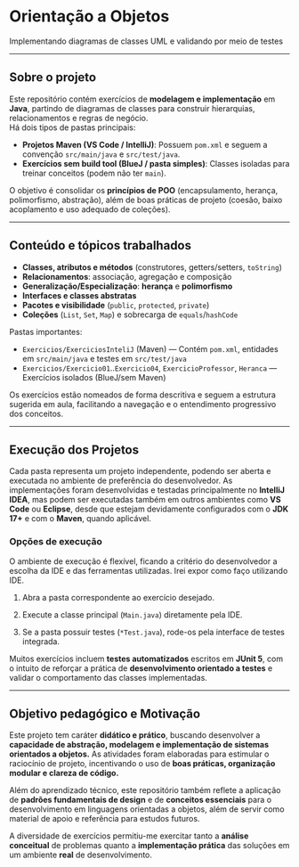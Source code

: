 # Orientação a Objetos

Implementando diagramas de classes UML e validando por meio de testes

---

## **Sobre o projeto**

Este repositório contém exercícios de **modelagem e implementação** em **Java**, partindo de diagramas de classes para construir hierarquias, relacionamentos e regras de negócio.  
Há dois tipos de pastas principais:

- **Projetos Maven (VS Code / IntelliJ)**: Possuem `pom.xml` e seguem a convenção `src/main/java` e `src/test/java`.
- **Exercícios sem build tool (BlueJ / pasta simples)**: Classes isoladas para treinar conceitos (podem não ter `main`).

O objetivo é consolidar os **princípios de POO** (encapsulamento, herança, polimorfismo, abstração), além de boas práticas de projeto (coesão, baixo acoplamento e uso adequado de coleções).

---

## **Conteúdo e tópicos trabalhados**

- **Classes, atributos e métodos** (construtores, getters/setters, `toString`)
- **Relacionamentos**: associação, agregação e composição
- **Generalização/Especialização**: **herança** e **polimorfismo**
- **Interfaces e classes abstratas**
- **Pacotes e visibilidade** (`public`, `protected`, `private`)
- **Coleções** (`List`, `Set`, `Map`) e sobrecarga de `equals`/`hashCode`

Pastas importantes:

- `Exercicios/ExerciciosInteliJ` (Maven) — Contém `pom.xml`, entidades em `src/main/java` e testes em `src/test/java`
- `Exercicios/Exercicio01`..`Exercicio04`, `ExercicioProfessor`, `Heranca` — Exercícios isolados (BlueJ/sem Maven)

Os exercícios estão nomeados de forma descritiva e seguem a estrutura sugerida em aula, facilitando a navegação e o entendimento progressivo dos conceitos.

---

## **Execução dos Projetos**

Cada pasta representa um projeto independente, podendo ser aberta e executada no ambiente de preferência do desenvolvedor. As implementações foram desenvolvidas e testadas principalmente no **IntelliJ IDEA**, mas podem ser executadas também em outros ambientes como **VS Code** ou **Eclipse**, desde que estejam devidamente configurados com o **JDK 17+** e com o **Maven**, quando aplicável.

### Opções de execução

O ambiente de execução é flexível, ficando a critério do desenvolvedor a escolha da IDE e das ferramentas utilizadas. Irei expor como faço utilizando IDE.

1. Abra a pasta correspondente ao exercício desejado.

2. Execute a classe principal (`Main.java`) diretamente pela IDE.

3. Se a pasta possuir testes (`*Test.java`), rode-os pela interface de testes integrada.

Muitos exercícios incluem **testes automatizados** escritos em **JUnit 5**, com o intuito de reforçar a prática de **desenvolvimento orientado a testes** e validar o comportamento das classes implementadas.

---

## **Objetivo pedagógico e Motivação**

Este projeto tem caráter **didático e prático**, buscando desenvolver a **capacidade de abstração, modelagem e implementação de sistemas orientados a objetos.** As atividades foram elaboradas para estimular o raciocínio de projeto, incentivando o uso de **boas práticas, organização modular e clareza de código.**

Além do aprendizado técnico, este repositório também reflete a aplicação de **padrões fundamentais de design** e de **conceitos essenciais** para o desenvolvimento em linguagens orientadas a objetos, além de servir como material de apoio e referência para estudos futuros.

A diversidade de exercícios permitiu-me exercitar tanto a **análise conceitual** de problemas quanto a **implementação prática** das soluções em um ambiente **real** de desenvolvimento.
